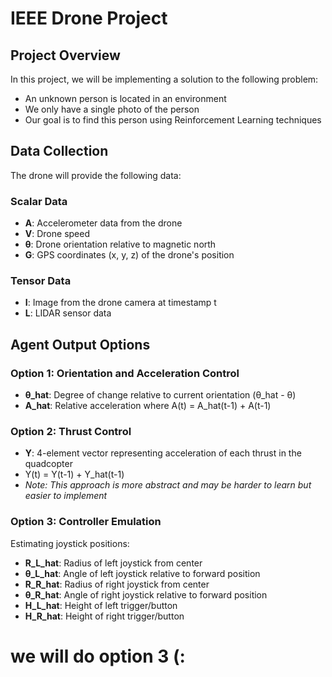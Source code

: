 # IEEE Drone Project

## Project Overview
In this project, we will be implementing a solution to the following problem:

- An unknown person is located in an environment
- We only have a single photo of the person
- Our goal is to find this person using Reinforcement Learning techniques

## Data Collection
The drone will provide the following data:

### Scalar Data
- **A**: Accelerometer data from the drone
- **V**: Drone speed
- **θ**: Drone orientation relative to magnetic north
- **G**: GPS coordinates (x, y, z) of the drone's position

### Tensor Data
- **I**: Image from the drone camera at timestamp t
- **L**: LIDAR sensor data

## Agent Output Options

### Option 1: Orientation and Acceleration Control
- **θ_hat**: Degree of change relative to current orientation (θ_hat - θ)
- **A_hat**: Relative acceleration where A(t) = A_hat(t-1) + A(t-1)

### Option 2: Thrust Control
- **Y**: 4-element vector representing acceleration of each thrust in the quadcopter 
- Y(t) = Y(t-1) + Y_hat(t-1)
- *Note: This approach is more abstract and may be harder to learn but easier to implement*

### Option 3: Controller Emulation
Estimating joystick positions:

- **R_L_hat**: Radius of left joystick from center
- **θ_L_hat**: Angle of left joystick relative to forward position
- **R_R_hat**: Radius of right joystick from center
- **θ_R_hat**: Angle of right joystick relative to forward position
- **H_L_hat**: Height of left trigger/button
- **H_R_hat**: Height of right trigger/button

# we will do option 3 (:






